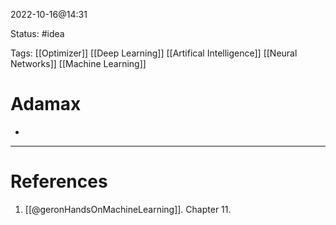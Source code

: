 2022-10-16@14:31

Status: #idea

Tags: [[Optimizer]] [[Deep Learning]] [[Artifical Intelligence]] [[Neural Networks]] [[Machine Learning]]

# Adamax
* 





---
# References
1. [[@geronHandsOnMachineLearning]]. Chapter 11.